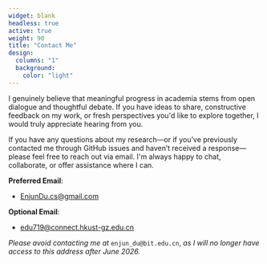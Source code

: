 ```yaml
---
widget: blank
headless: true
active: true
weight: 90
title: "Contact Me"
design:
  columns: "1"
  background:
    color: "light"
---
```


I genuinely believe that meaningful progress in academia stems from open dialogue and thoughtful debate. If you have ideas to share, constructive feedback on my work, or fresh perspectives you'd like to explore together, I would truly appreciate hearing from you.

If you have any questions about my research—or if you’ve previously contacted me through GitHub issues and haven’t received a response—please feel free to reach out via email. I'm always happy to chat, collaborate, or offer assistance where I can.

**Preferred Email**:  
- [EnjunDu.cs@gmail.com](mailto:EnjunDu.cs@gmail.com)

**Optional Email**:  
- [edu719@connect.hkust-gz.edu.cn](mailto:edu719@connect.hkust-gz.edu.cn)

*Please avoid contacting me at* `enjun_du@bit.edu.cn`, *as I will no longer have access to this address after June 2026.*
